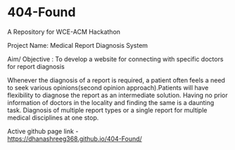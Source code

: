 # 404-Found
A Repository for WCE-ACM Hackathon

Project Name: Medical Report Diagnosis System

Aim/ Objective : To develop a website for connecting with specific
doctors for report diagnosis

Whenever the diagnosis of a report is required, a patient often feels a
need to seek various opinions(second opinion approach).Patients will have flexibility to diagnose the report as an
intermediate solution.
Having no prior information of doctors in the locality and finding the
same is a daunting task.
Diagnosis of multiple report types or a single report for multiple medical
disciplines at one stop.

 Active github page link -  
 https://dhanashreeg368.github.io/404-Found/

